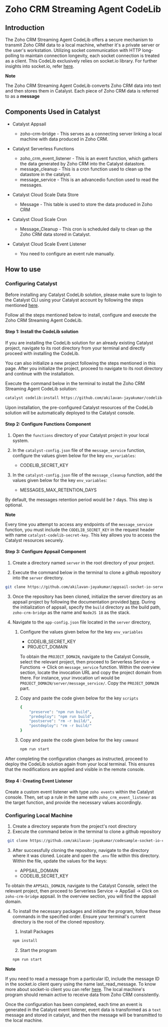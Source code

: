# Zoho CRM Streaming Agent CodeLib

##  **Introduction**

The Zoho CRM Streaming Agent CodeLib offers a secure mechanism to transmit Zoho CRM data to a local machine, whether it's a private server or the user's workstation. Utilizing socket communication with HTTP long-polling to maintain connection longevity, each socket connection is treated as a client. This CodeLib exclusively relies on socket.io library. For further insights into socket.io, refer [here](https://socket.io/docs/v4/).

**Note**

The Zoho CRM Streaming Agent CodeLib converts Zoho CRM data into text and then stores them in Catalyst. Each piece of Zoho CRM data is referred to as a **message**

## **Components Used in Catalyst**

- Catalyst Appsail
    - zoho-crm-bridge - This serves as a connecting server linking a local machine with data produced in Zoho CRM.

- Catalyst Serverless Functions
    - zoho_crm_event_listener - This is an event function, which gathers the data generated by Zoho CRM into the Catalyst datastore.
    - message_cleanup - This is a cron function used to clean up the datastore in the catalyst.
    - message_service - This is an advancedio function used to read the messages.

- Catalyst Cloud Scale Data Store
    - Message - This table is used to store the data produced in Zoho CRM

- Catalyst Cloud Scale Cron
    - Message_Cleanup - This cron is scheduled daily to clean up the Zoho CRM data stored in Catalyst.

- Catalyst Cloud Scale Event Listener
    - You need to configure an event rule manually.

## **How to use**

### **Configuring Catalyst**

Before installing any Catalyst CodeLib solution, please make sure to login to the Catalyst CLI using your Catalyst account by following the steps mentioned [here](https://docs.catalyst.zoho.com/en/cli/v1/cli-command-reference/).

Follow all the steps mentioned below to install, configure and execute the Zoho CRM Streaming Agent CodeLib.

#### **Step 1: Install the CodeLib solution**

If you are installing the CodeLib solution for an already existing Catalyst project, navigate to its root directory from your terminal and directly proceed with installing the CodeLib.

You can also initialize a new project following the steps mentioned in this page. After you initialize the project, proceed to navigate to its root directory and continue with the installation.

Execute the command below in the terminal to install the Zoho CRM Streaming Agent CodeLib solution:

```bash
catalyst codelib:install https://github.com/akilavan-jayakumar/codelib-zoho-crm-tunnelling-agent
```

Upon installation, the pre-configured Catalyst resources of the CodeLib solution will be automatically deployed to the Catalyst console.

#### **Step 2: Configure Functions Component**

1. Open the `functions` directory of your Catalyst project in your local system.
2. In the `catalyst-config.json` file of the `message_service` function, configure the values given below for the key `env_variables`:

    -   CODELIB_SECRET_KEY
3.  In the `catalyst-config.json` file of the `message_cleanup` function, add the values given below for the key `env_variables`:

    -   MESSAGES_MAX_RETENTION_DAYS

By default, the messages retention period would be `7` days. This step is optional.

**Note**

Every time you attempt to access any endpoints of the `message_service` function, you must include the `CODELIB_SECRET_KEY` in the request header with name `catalyst-codelib-secret-key`. This key allows you to access the Catalyst resources securely.

#### **Step 3: Configure Appsail Component**

1.  Create a directory named `server` in the root directory of your project.

2.  Execute the command below in the terminal to clone a github repository into the `server` directory.

 ```bash 
 git clone https://github.com/akilavan-jayakumar/appsail-socket-io-server ./server
 ```

3.  Once the repository has been cloned, initialize the server directory as an appsail project by following the documentation provided  [here](https://docs.catalyst.zoho.com/en/cli/v1/initialize-resources/initialize-appsail/). During the initialization of appsail, specify the `build` directory as the build path, `zoho-crm-bridge` as the name and `NodeJS 18` as the stack.

4.  Navigate to the `app-config.json` file located in the `server` directory, 
    1.  Configure the values given below for the key `env_variables`

        -  CODELIB_SECRET_KEY
        -  PROJECT_DOMAIN
    
        To obtain the `PROJECT_DOMAIN`, navigate to the Catalyst Console, select the relevant project, then proceed to Serverless Service -\> Functions -\> Click on `message_service` function. Within the overview section, locate the invocation URL and copy the project domain from there. For instance, your invocation url would be `PROJECT_DOMAIN/server/message_service/`. Copy the `PROJECT_DOMAIN` part.
        
    2.  Copy and paste the code given below for the key `scripts`

        ```bash
        {
            "preserve": "npm run build",
            "predeploy": "npm run build",
            "postserve": "rm -r build/",
            "postdeploy": "rm -r build/"
        }
        ```
        
    3. Copy and paste the code given below for the key `command`
    
        ```bash
        npm run start
        ```

After completing the configuration changes as instructed, proceed to deploy the CodeLib solution again from your local terminal. This ensures that the modifications are applied and visible in the remote console.

#### **Step 4 : Creating Event Listener**

Create a custom event listener with type `zoho events` within the Catalyst console. Then, set up a rule in the same with `zoho_crm_event_listener` as the target function, and provide the necessary values accordingly.

### **Configuring Local Machine**

1.  Create a directory separate from the project's root directory
2.  Execute the command below in the terminal to clone a github repository
```bash
 git clone https://github.com/akilavan-jayakumar/codesample-socket-io-client
```
3.  After successfully cloning the repository, navigate to the directory where it was cloned. Locate and open the `.env` file within this directory. Within the file, update the values for the keys:

    -  APPSAIL_DOMAIN
    -  CODELIB_SECRET_KEY

To obtain the `APPSAIL_DOMAIN`, navigate to the Catalyst Console, select the relevant project, then proceed to Serverless Service -\> AppSail -\> Click on `zoho-crm-bridge` appsail. In the overview section, you will find the appsail domain.

4.  To install the necessary packages and initiate the program, follow these commands in the specified order. Ensure your terminal's current directory is the root of the cloned repository.

    1.  Install Packages
    ```bash
    npm install
    ```
    2.  Start the program
    ```bash
    npm run start
    ```

**Note**

If you need to read a message from a particular ID, include the message ID in the socket.io client query using the name last_read_message. To know more about socket-io client you can refer [here](https://socket.io/docs/v4/client-initialization/). The local machine's program should remain active to receive data from Zoho CRM consistently.

Once the configuration has been completed, each time an event is generated in the Catalyst event listener, event data is transformed as a `text` message and stored in catalyst, and then the message will be transmitted to the local machine.

